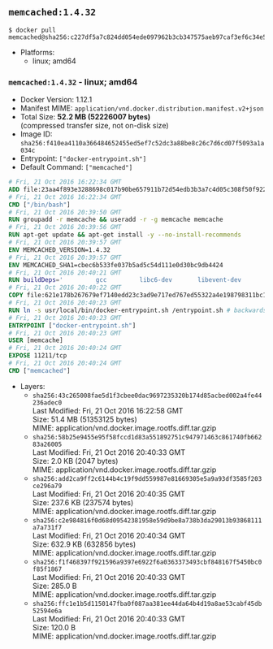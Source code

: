 ## `memcached:1.4.32`

```console
$ docker pull memcached@sha256:c227df5a7c824dd054ede097962b3cb347575aeb97caf3ef6c34e581cd6d31fa
```

-	Platforms:
	-	linux; amd64

### `memcached:1.4.32` - linux; amd64

-	Docker Version: 1.12.1
-	Manifest MIME: `application/vnd.docker.distribution.manifest.v2+json`
-	Total Size: **52.2 MB (52226007 bytes)**  
	(compressed transfer size, not on-disk size)
-	Image ID: `sha256:f410ea4110a366484652455ed5ef7c52dc3a88be8c26c7d6cd07f5093a1a034c`
-	Entrypoint: `["docker-entrypoint.sh"]`
-	Default Command: `["memcached"]`

```dockerfile
# Fri, 21 Oct 2016 16:22:34 GMT
ADD file:23aa4f893e3288698c017b90be657911b72d54edb3b3a7c4d05c308f50f9228f in / 
# Fri, 21 Oct 2016 16:22:34 GMT
CMD ["/bin/bash"]
# Fri, 21 Oct 2016 20:39:50 GMT
RUN groupadd -r memcache && useradd -r -g memcache memcache
# Fri, 21 Oct 2016 20:39:56 GMT
RUN apt-get update && apt-get install -y --no-install-recommends 		libevent-2.0-5 	&& rm -rf /var/lib/apt/lists/*
# Fri, 21 Oct 2016 20:39:57 GMT
ENV MEMCACHED_VERSION=1.4.32
# Fri, 21 Oct 2016 20:39:57 GMT
ENV MEMCACHED_SHA1=cbec6b533fe037b5ad5c54d111e0d30bc9db4424
# Fri, 21 Oct 2016 20:40:21 GMT
RUN buildDeps=' 		gcc 		libc6-dev 		libevent-dev 		make 		perl 		wget 	' 	&& set -x 	&& apt-get update && apt-get install -y $buildDeps --no-install-recommends 	&& rm -rf /var/lib/apt/lists/* 	&& wget -O memcached.tar.gz "http://memcached.org/files/memcached-$MEMCACHED_VERSION.tar.gz" 	&& echo "$MEMCACHED_SHA1  memcached.tar.gz" | sha1sum -c - 	&& mkdir -p /usr/src/memcached 	&& tar -xzf memcached.tar.gz -C /usr/src/memcached --strip-components=1 	&& rm memcached.tar.gz 	&& cd /usr/src/memcached 	&& ./configure 	&& make -j$(nproc) 	&& make install 	&& cd / && rm -rf /usr/src/memcached 	&& apt-get purge -y --auto-remove $buildDeps
# Fri, 21 Oct 2016 20:40:22 GMT
COPY file:621e178b267679ef7140edd23c3ad9e717ed767ed55322a4e198798311bc1d36 in /usr/local/bin/ 
# Fri, 21 Oct 2016 20:40:23 GMT
RUN ln -s usr/local/bin/docker-entrypoint.sh /entrypoint.sh # backwards compat
# Fri, 21 Oct 2016 20:40:23 GMT
ENTRYPOINT ["docker-entrypoint.sh"]
# Fri, 21 Oct 2016 20:40:23 GMT
USER [memcache]
# Fri, 21 Oct 2016 20:40:24 GMT
EXPOSE 11211/tcp
# Fri, 21 Oct 2016 20:40:24 GMT
CMD ["memcached"]
```

-	Layers:
	-	`sha256:43c265008fae5d1f3cbee0dac9697235320b174d85acbed002a4fe44236adec0`  
		Last Modified: Fri, 21 Oct 2016 16:22:58 GMT  
		Size: 51.4 MB (51353125 bytes)  
		MIME: application/vnd.docker.image.rootfs.diff.tar.gzip
	-	`sha256:58b25e9455e95f58fccd1d83a551892751c947971463c861740fb66283a26005`  
		Last Modified: Fri, 21 Oct 2016 20:40:33 GMT  
		Size: 2.0 KB (2047 bytes)  
		MIME: application/vnd.docker.image.rootfs.diff.tar.gzip
	-	`sha256:add2ca9ff2c6144b4c19f9dd559987e81669305e5a9a93df3585f203ce296a79`  
		Last Modified: Fri, 21 Oct 2016 20:40:35 GMT  
		Size: 237.6 KB (237574 bytes)  
		MIME: application/vnd.docker.image.rootfs.diff.tar.gzip
	-	`sha256:c2e984816f0d68d09542381958e59d9be8a738b3da29013b93868111a7a731f7`  
		Last Modified: Fri, 21 Oct 2016 20:40:34 GMT  
		Size: 632.9 KB (632856 bytes)  
		MIME: application/vnd.docker.image.rootfs.diff.tar.gzip
	-	`sha256:f1f468397f921596a9397e6922f6a0363373493cbf848167f5450bc0f85f1867`  
		Last Modified: Fri, 21 Oct 2016 20:40:33 GMT  
		Size: 285.0 B  
		MIME: application/vnd.docker.image.rootfs.diff.tar.gzip
	-	`sha256:ffc1e1b5d1150147fba0f087aa381ee44da64b4d19a8ae53cabf45db52594e6a`  
		Last Modified: Fri, 21 Oct 2016 20:40:33 GMT  
		Size: 120.0 B  
		MIME: application/vnd.docker.image.rootfs.diff.tar.gzip
